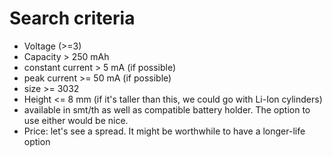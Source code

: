 # Search criteria
- Voltage (>=3)
- Capacity > 250 mAh
- constant current > 5 mA (if possible)
- peak current >= 50 mA (if possible)
- size >= 3032
- Height <= 8 mm (if it's taller than this, we could go with Li-Ion cylinders)
- available in smt/th as well as compatible battery holder. The option to use either would be nice.
- Price: let's see a spread. It might be worthwhile to have a longer-life option